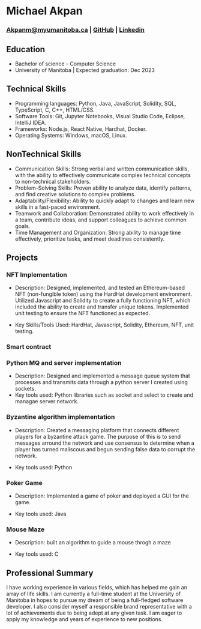 # Michael Akpan

### Akpanm@myumanitoba.ca  | [GitHub](https://github.com/Michael-Lazarus) | [Linkedin](https://www.linkedin.com/in/michael-akpan-205940226)


## **Education**

- Bachelor of science - Computer Science
- University of Manitoba | Expected graduation: Dec 2023

## **Technical Skills**
- Programming languages: Python, Java, JavaScript, Solidity, SQL, TypeScript, C, C++, HTML/CSS.
- Software Tools: Git, Jupyter Notebooks, Visual Studio Code, Eclipse, IntelliJ IDEA.
- Frameworks: Node.js, React Native, Hardhat, Docker.
- Operating Systems: Windows, macOS, Linux.

## **NonTechnical Skills**
- Communication Skills: Strong verbal and written communication skills, with the ability to effectively communicate complex technical concepts to non-technical stakeholders.
- Problem-Solving Skills: Proven ability to analyze data, identify patterns, and find creative solutions to complex problems.
- Adaptability/Flexibility: Ability to quickly adapt to changes and learn new skills in a fast-paced environment.
- Teamwork and Collaboration: Demonstrated ability to work effectively in a team, contribute ideas, and support colleagues to achieve common goals.
- Time Management and Organization: Strong ability to manage time effectively, prioritize tasks, and meet deadlines consistently.


## **Projects**

### NFT Implementation
* Description: Designed, implemented, and tested an Ethereum-based NFT (non-fungible token) using the HardHat development environment. Utilized Javascript and Solidity to create a fully functioning NFT, which included the ability to create and transfer unique tokens. Implemented unit testing to ensure the NFT functioned as expected.

* Key Skills/Tools Used: HardHat, Javascript, Solidity, Ethereum, NFT, unit testing.

### Smart contract

### Python MQ and server implementation
* Description: Designed and implemented a message queue system that processes and transmits data through a python server I created using sockets.
* Key tools used: Python libraries such as socket and select to create and managae server network.

### Byzantine algorithm implementation
* Description: Created a messaging platform that connects different players for a byzantine attack game. The purpose of this is to send messages arround the network and use consensus to determine when a player has turned maliscous and begun sending false data to corrupt the network.

* Key tools used: Python

### Poker Game
* Description: Implemented a game of poker and deployed a GUI for the game.

* Key tools used: Java

### Mouse Maze
* Description: built an algorithm to guide a mouse throgh a maze

* Key tools used: C


## **Professional Summary**

I have working experience in various fields, which has helped me gain an array of life skills. I am currently a full-time student at the University of Manitoba in hopes to pursue my dream of being a full-fledged software developer. I also consider myself a responsible brand representative with a lot of achievements due to being adept at any given task. I am eager to apply my knowledge and years of experience to new positions.
